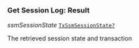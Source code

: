 

### Get Session Log: Result  
  
<article>

*ssmSessionState* [`TxSsmSessionState?`](#txssmsessionstate) 

The retrieved session state and transaction

</article>

